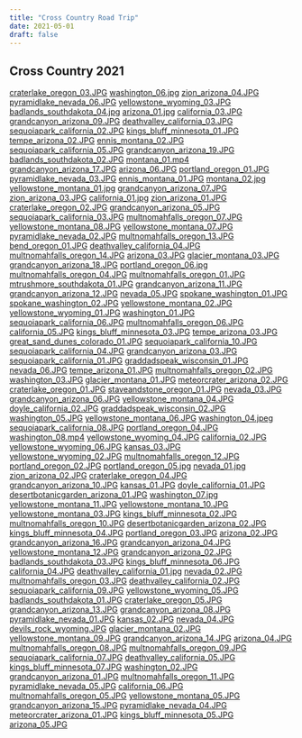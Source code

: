 ```yaml
---
title: "Cross Country Road Trip"
date: 2021-05-01
draft: false
---
```



## Cross Country 2021 

  <div ID="gallery-travel-crosscountry2021" data-nanogallery2='{
      "itemsBaseURL": "{{<s3cdn>}}/img/gallery/travel/cross_country_2021/",
      "thumbnailWidth": "250",
      "thumbnailHeight": "250",
      "thumbnailBorderVertical": 1,
      "thumbnailBorderHorizontal": 1,
      "thumbnailLabel": {
        "position": "overImageOnBottom",
        "displayDescription": true
      },
      "thumbnailHoverEffect2": "labelAppear75|descriptionSlideUp",
      "galleryDisplayMode": "pagination",
      "galleryMaxRows": 3,
      "thumbnailAlignment": "center",
      "thumbnailOpenImage": true,
       "viewerTools":     {
        "topLeft":    "pageCounter, label",
        "topRight":   "playPauseButton, rotateLeft, rotateRight, fullscreenButton, closeButton"
       }   
    }'>
    <a href="craterlake_oregon_03.JPG" data-ngthumb="craterlake_oregon_03.JPG" data-ngdesc="craterlake_oregon_03.JPG">craterlake_oregon_03.JPG</a>
    <a href="washington_06.jpg" data-ngthumb="washington_06.jpg" data-ngdesc="washington_06.jpg">washington_06.jpg</a>
    <a href="zion_arizona_04.JPG" data-ngthumb="zion_arizona_04.JPG" data-ngdesc="zion_arizona_04.JPG">zion_arizona_04.JPG</a>
    <a href="pyramidlake_nevada_06.JPG" data-ngthumb="pyramidlake_nevada_06.JPG" data-ngdesc="pyramidlake_nevada_06.JPG">pyramidlake_nevada_06.JPG</a>
    <a href="yellowstone_wyoming_03.JPG" data-ngthumb="yellowstone_wyoming_03.JPG" data-ngdesc="yellowstone_wyoming_03.JPG">yellowstone_wyoming_03.JPG</a>
    <a href="badlands_southdakota_04.jpg" data-ngthumb="badlands_southdakota_04.jpg" data-ngdesc="badlands_southdakota_04.jpg">badlands_southdakota_04.jpg</a>
    <a href="arizona_01.jpg" data-ngthumb="arizona_01.jpg" data-ngdesc="arizona_01.jpg">arizona_01.jpg</a>
    <a href="california_03.JPG" data-ngthumb="california_03.JPG" data-ngdesc="california_03.JPG">california_03.JPG</a>
    <a href="grandcanyon_arizona_09.JPG" data-ngthumb="grandcanyon_arizona_09.JPG" data-ngdesc="grandcanyon_arizona_09.JPG">grandcanyon_arizona_09.JPG</a>
    <a href="deathvalley_california_03.JPG" data-ngthumb="deathvalley_california_03.JPG" data-ngdesc="deathvalley_california_03.JPG">deathvalley_california_03.JPG</a>
    <a href="sequoiapark_california_02.JPG" data-ngthumb="sequoiapark_california_02.JPG" data-ngdesc="sequoiapark_california_02.JPG">sequoiapark_california_02.JPG</a>
    <a href="kings_bluff_minnesota_01.JPG" data-ngthumb="kings_bluff_minnesota_01.JPG" data-ngdesc="kings_bluff_minnesota_01.JPG">kings_bluff_minnesota_01.JPG</a>
    <a href="tempe_arizona_02.JPG" data-ngthumb="tempe_arizona_02.JPG" data-ngdesc="tempe_arizona_02.JPG">tempe_arizona_02.JPG</a>
    <a href="ennis_montana_02.JPG" data-ngthumb="ennis_montana_02.JPG" data-ngdesc="ennis_montana_02.JPG">ennis_montana_02.JPG</a>
    <a href="sequoiapark_california_05.JPG" data-ngthumb="sequoiapark_california_05.JPG" data-ngdesc="sequoiapark_california_05.JPG">sequoiapark_california_05.JPG</a>
    <a href="grandcanyon_arizona_19.JPG" data-ngthumb="grandcanyon_arizona_19.JPG" data-ngdesc="grandcanyon_arizona_19.JPG">grandcanyon_arizona_19.JPG</a>
    <a href="badlands_southdakota_02.JPG" data-ngthumb="badlands_southdakota_02.JPG" data-ngdesc="badlands_southdakota_02.JPG">badlands_southdakota_02.JPG</a>
    <a href="montana_01.mp4" data-ngthumb="montana_01.mp4" data-ngdesc="montana_01.mp4">montana_01.mp4</a>
    <a href="grandcanyon_arizona_17.JPG" data-ngthumb="grandcanyon_arizona_17.JPG" data-ngdesc="grandcanyon_arizona_17.JPG">grandcanyon_arizona_17.JPG</a>
    <a href="arizona_06.JPG" data-ngthumb="arizona_06.JPG" data-ngdesc="arizona_06.JPG">arizona_06.JPG</a>
    <a href="portland_oregon_01.JPG" data-ngthumb="portland_oregon_01.JPG" data-ngdesc="portland_oregon_01.JPG">portland_oregon_01.JPG</a>
    <a href="pyramidlake_nevada_03.JPG" data-ngthumb="pyramidlake_nevada_03.JPG" data-ngdesc="pyramidlake_nevada_03.JPG">pyramidlake_nevada_03.JPG</a>
    <a href="ennis_montana_01.JPG" data-ngthumb="ennis_montana_01.JPG" data-ngdesc="ennis_montana_01.JPG">ennis_montana_01.JPG</a>
    <a href="montana_02.jpg" data-ngthumb="montana_02.jpg" data-ngdesc="montana_02.jpg">montana_02.jpg</a>
    <a href="yellowstone_montana_01.jpg" data-ngthumb="yellowstone_montana_01.jpg" data-ngdesc="yellowstone_montana_01.jpg">yellowstone_montana_01.jpg</a>
    <a href="grandcanyon_arizona_07.JPG" data-ngthumb="grandcanyon_arizona_07.JPG" data-ngdesc="grandcanyon_arizona_07.JPG">grandcanyon_arizona_07.JPG</a>
    <a href="zion_arizona_03.JPG" data-ngthumb="zion_arizona_03.JPG" data-ngdesc="zion_arizona_03.JPG">zion_arizona_03.JPG</a>
    <a href="california_01.jpg" data-ngthumb="california_01.jpg" data-ngdesc="california_01.jpg">california_01.jpg</a>
    <a href="zion_arizona_01.JPG" data-ngthumb="zion_arizona_01.JPG" data-ngdesc="zion_arizona_01.JPG">zion_arizona_01.JPG</a>
    <a href="craterlake_oregon_02.JPG" data-ngthumb="craterlake_oregon_02.JPG" data-ngdesc="craterlake_oregon_02.JPG">craterlake_oregon_02.JPG</a>
    <a href="grandcanyon_arizona_05.JPG" data-ngthumb="grandcanyon_arizona_05.JPG" data-ngdesc="grandcanyon_arizona_05.JPG">grandcanyon_arizona_05.JPG</a>
    <a href="sequoiapark_california_03.JPG" data-ngthumb="sequoiapark_california_03.JPG" data-ngdesc="sequoiapark_california_03.JPG">sequoiapark_california_03.JPG</a>
    <a href="multnomahfalls_oregon_07.JPG" data-ngthumb="multnomahfalls_oregon_07.JPG" data-ngdesc="multnomahfalls_oregon_07.JPG">multnomahfalls_oregon_07.JPG</a>
    <a href="yellowstone_montana_08.JPG" data-ngthumb="yellowstone_montana_08.JPG" data-ngdesc="yellowstone_montana_08.JPG">yellowstone_montana_08.JPG</a>
    <a href="yellowstone_montana_07.JPG" data-ngthumb="yellowstone_montana_07.JPG" data-ngdesc="yellowstone_montana_07.JPG">yellowstone_montana_07.JPG</a>
    <a href="pyramidlake_nevada_02.JPG" data-ngthumb="pyramidlake_nevada_02.JPG" data-ngdesc="pyramidlake_nevada_02.JPG">pyramidlake_nevada_02.JPG</a>
    <a href="multnomahfalls_oregon_13.JPG" data-ngthumb="multnomahfalls_oregon_13.JPG" data-ngdesc="multnomahfalls_oregon_13.JPG">multnomahfalls_oregon_13.JPG</a>
    <a href="bend_oregon_01.JPG" data-ngthumb="bend_oregon_01.JPG" data-ngdesc="bend_oregon_01.JPG">bend_oregon_01.JPG</a>
    <a href="deathvalley_california_04.JPG" data-ngthumb="deathvalley_california_04.JPG" data-ngdesc="deathvalley_california_04.JPG">deathvalley_california_04.JPG</a>
    <a href="multnomahfalls_oregon_14.JPG" data-ngthumb="multnomahfalls_oregon_14.JPG" data-ngdesc="multnomahfalls_oregon_14.JPG">multnomahfalls_oregon_14.JPG</a>
    <a href="arizona_03.JPG" data-ngthumb="arizona_03.JPG" data-ngdesc="arizona_03.JPG">arizona_03.JPG</a>
    <a href="glacier_montana_03.JPG" data-ngthumb="glacier_montana_03.JPG" data-ngdesc="glacier_montana_03.JPG">glacier_montana_03.JPG</a>
    <a href="grandcanyon_arizona_18.JPG" data-ngthumb="grandcanyon_arizona_18.JPG" data-ngdesc="grandcanyon_arizona_18.JPG">grandcanyon_arizona_18.JPG</a>
    <a href="portland_oregon_06.jpg" data-ngthumb="portland_oregon_06.jpg" data-ngdesc="portland_oregon_06.jpg">portland_oregon_06.jpg</a>
    <a href="multnomahfalls_oregon_04.JPG" data-ngthumb="multnomahfalls_oregon_04.JPG" data-ngdesc="multnomahfalls_oregon_04.JPG">multnomahfalls_oregon_04.JPG</a>
    <a href="multnomahfalls_oregon_01.JPG" data-ngthumb="multnomahfalls_oregon_01.JPG" data-ngdesc="multnomahfalls_oregon_01.JPG">multnomahfalls_oregon_01.JPG</a>
    <a href="mtrushmore_southdakota_01.JPG" data-ngthumb="mtrushmore_southdakota_01.JPG" data-ngdesc="mtrushmore_southdakota_01.JPG">mtrushmore_southdakota_01.JPG</a>
    <a href="grandcanyon_arizona_11.JPG" data-ngthumb="grandcanyon_arizona_11.JPG" data-ngdesc="grandcanyon_arizona_11.JPG">grandcanyon_arizona_11.JPG</a>
    <a href="grandcanyon_arizona_12.JPG" data-ngthumb="grandcanyon_arizona_12.JPG" data-ngdesc="grandcanyon_arizona_12.JPG">grandcanyon_arizona_12.JPG</a>
    <a href="nevada_05.JPG" data-ngthumb="nevada_05.JPG" data-ngdesc="nevada_05.JPG">nevada_05.JPG</a>
    <a href="spokane_washington_01.JPG" data-ngthumb="spokane_washington_01.JPG" data-ngdesc="spokane_washington_01.JPG">spokane_washington_01.JPG</a>
    <a href="spokane_washington_02.JPG" data-ngthumb="spokane_washington_02.JPG" data-ngdesc="spokane_washington_02.JPG">spokane_washington_02.JPG</a>
    <a href="yellowstone_montana_02.JPG" data-ngthumb="yellowstone_montana_02.JPG" data-ngdesc="yellowstone_montana_02.JPG">yellowstone_montana_02.JPG</a>
    <a href="yellowstone_wyoming_01.JPG" data-ngthumb="yellowstone_wyoming_01.JPG" data-ngdesc="yellowstone_wyoming_01.JPG">yellowstone_wyoming_01.JPG</a>
    <a href="washington_01.JPG" data-ngthumb="washington_01.JPG" data-ngdesc="washington_01.JPG">washington_01.JPG</a>
    <a href="sequoiapark_california_06.JPG" data-ngthumb="sequoiapark_california_06.JPG" data-ngdesc="sequoiapark_california_06.JPG">sequoiapark_california_06.JPG</a>
    <a href="multnomahfalls_oregon_06.JPG" data-ngthumb="multnomahfalls_oregon_06.JPG" data-ngdesc="multnomahfalls_oregon_06.JPG">multnomahfalls_oregon_06.JPG</a>
    <a href="california_05.JPG" data-ngthumb="california_05.JPG" data-ngdesc="california_05.JPG">california_05.JPG</a>
    <a href="kings_bluff_minnesota_03.JPG" data-ngthumb="kings_bluff_minnesota_03.JPG" data-ngdesc="kings_bluff_minnesota_03.JPG">kings_bluff_minnesota_03.JPG</a>
    <a href="tempe_arizona_03.JPG" data-ngthumb="tempe_arizona_03.JPG" data-ngdesc="tempe_arizona_03.JPG">tempe_arizona_03.JPG</a>
    <a href="great_sand_dunes_colorado_01.JPG" data-ngthumb="great_sand_dunes_colorado_01.JPG" data-ngdesc="great_sand_dunes_colorado_01.JPG">great_sand_dunes_colorado_01.JPG</a>
    <a href="sequoiapark_california_10.JPG" data-ngthumb="sequoiapark_california_10.JPG" data-ngdesc="sequoiapark_california_10.JPG">sequoiapark_california_10.JPG</a>
    <a href="sequoiapark_california_04.JPG" data-ngthumb="sequoiapark_california_04.JPG" data-ngdesc="sequoiapark_california_04.JPG">sequoiapark_california_04.JPG</a>
    <a href="grandcanyon_arizona_03.JPG" data-ngthumb="grandcanyon_arizona_03.JPG" data-ngdesc="grandcanyon_arizona_03.JPG">grandcanyon_arizona_03.JPG</a>
    <a href="sequoiapark_california_01.JPG" data-ngthumb="sequoiapark_california_01.JPG" data-ngdesc="sequoiapark_california_01.JPG">sequoiapark_california_01.JPG</a>
    <a href="graddadspeak_wisconsin_01.JPG" data-ngthumb="graddadspeak_wisconsin_01.JPG" data-ngdesc="graddadspeak_wisconsin_01.JPG">graddadspeak_wisconsin_01.JPG</a>
    <a href="nevada_06.JPG" data-ngthumb="nevada_06.JPG" data-ngdesc="nevada_06.JPG">nevada_06.JPG</a>
    <a href="tempe_arizona_01.JPG" data-ngthumb="tempe_arizona_01.JPG" data-ngdesc="tempe_arizona_01.JPG">tempe_arizona_01.JPG</a>
    <a href="multnomahfalls_oregon_02.JPG" data-ngthumb="multnomahfalls_oregon_02.JPG" data-ngdesc="multnomahfalls_oregon_02.JPG">multnomahfalls_oregon_02.JPG</a>
    <a href="washington_03.JPG" data-ngthumb="washington_03.JPG" data-ngdesc="washington_03.JPG">washington_03.JPG</a>
    <a href="glacier_montana_01.JPG" data-ngthumb="glacier_montana_01.JPG" data-ngdesc="glacier_montana_01.JPG">glacier_montana_01.JPG</a>
    <a href="meteorcrater_arizona_02.JPG" data-ngthumb="meteorcrater_arizona_02.JPG" data-ngdesc="meteorcrater_arizona_02.JPG">meteorcrater_arizona_02.JPG</a>
    <a href="craterlake_oregon_01.JPG" data-ngthumb="craterlake_oregon_01.JPG" data-ngdesc="craterlake_oregon_01.JPG">craterlake_oregon_01.JPG</a>
    <a href="staveandstone_oregon_01.JPG" data-ngthumb="staveandstone_oregon_01.JPG" data-ngdesc="staveandstone_oregon_01.JPG">staveandstone_oregon_01.JPG</a>
    <a href="nevada_03.JPG" data-ngthumb="nevada_03.JPG" data-ngdesc="nevada_03.JPG">nevada_03.JPG</a>
    <a href="grandcanyon_arizona_06.JPG" data-ngthumb="grandcanyon_arizona_06.JPG" data-ngdesc="grandcanyon_arizona_06.JPG">grandcanyon_arizona_06.JPG</a>
    <a href="yellowstone_montana_04.JPG" data-ngthumb="yellowstone_montana_04.JPG" data-ngdesc="yellowstone_montana_04.JPG">yellowstone_montana_04.JPG</a>
    <a href="doyle_california_02.JPG" data-ngthumb="doyle_california_02.JPG" data-ngdesc="doyle_california_02.JPG">doyle_california_02.JPG</a>
    <a href="graddadspeak_wisconsin_02.JPG" data-ngthumb="graddadspeak_wisconsin_02.JPG" data-ngdesc="graddadspeak_wisconsin_02.JPG">graddadspeak_wisconsin_02.JPG</a>
    <a href="washington_05.JPG" data-ngthumb="washington_05.JPG" data-ngdesc="washington_05.JPG">washington_05.JPG</a>
    <a href="yellowstone_montana_06.JPG" data-ngthumb="yellowstone_montana_06.JPG" data-ngdesc="yellowstone_montana_06.JPG">yellowstone_montana_06.JPG</a>
    <a href="washington_04.jpeg" data-ngthumb="washington_04.jpeg" data-ngdesc="washington_04.jpeg">washington_04.jpeg</a>
    <a href="sequoiapark_california_08.JPG" data-ngthumb="sequoiapark_california_08.JPG" data-ngdesc="sequoiapark_california_08.JPG">sequoiapark_california_08.JPG</a>
    <a href="portland_oregon_04.JPG" data-ngthumb="portland_oregon_04.JPG" data-ngdesc="portland_oregon_04.JPG">portland_oregon_04.JPG</a>
    <a href="washington_08.mp4" data-ngthumb="washington_08.mp4" data-ngdesc="washington_08.mp4">washington_08.mp4</a>
    <a href="yellowstone_wyoming_04.JPG" data-ngthumb="yellowstone_wyoming_04.JPG" data-ngdesc="yellowstone_wyoming_04.JPG">yellowstone_wyoming_04.JPG</a>
    <a href="california_02.JPG" data-ngthumb="california_02.JPG" data-ngdesc="california_02.JPG">california_02.JPG</a>
    <a href="yellowstone_wyoming_06.JPG" data-ngthumb="yellowstone_wyoming_06.JPG" data-ngdesc="yellowstone_wyoming_06.JPG">yellowstone_wyoming_06.JPG</a>
    <a href="kansas_03.JPG" data-ngthumb="kansas_03.JPG" data-ngdesc="kansas_03.JPG">kansas_03.JPG</a>
    <a href="yellowstone_wyoming_02.JPG" data-ngthumb="yellowstone_wyoming_02.JPG" data-ngdesc="yellowstone_wyoming_02.JPG">yellowstone_wyoming_02.JPG</a>
    <a href="multnomahfalls_oregon_12.JPG" data-ngthumb="multnomahfalls_oregon_12.JPG" data-ngdesc="multnomahfalls_oregon_12.JPG">multnomahfalls_oregon_12.JPG</a>
    <a href="portland_oregon_02.JPG" data-ngthumb="portland_oregon_02.JPG" data-ngdesc="portland_oregon_02.JPG">portland_oregon_02.JPG</a>
    <a href="portland_oregon_05.jpg" data-ngthumb="portland_oregon_05.jpg" data-ngdesc="portland_oregon_05.jpg">portland_oregon_05.jpg</a>
    <a href="nevada_01.jpg" data-ngthumb="nevada_01.jpg" data-ngdesc="nevada_01.jpg">nevada_01.jpg</a>
    <a href="zion_arizona_02.JPG" data-ngthumb="zion_arizona_02.JPG" data-ngdesc="zion_arizona_02.JPG">zion_arizona_02.JPG</a>
    <a href="craterlake_oregon_04.JPG" data-ngthumb="craterlake_oregon_04.JPG" data-ngdesc="craterlake_oregon_04.JPG">craterlake_oregon_04.JPG</a>
    <a href="grandcanyon_arizona_10.JPG" data-ngthumb="grandcanyon_arizona_10.JPG" data-ngdesc="grandcanyon_arizona_10.JPG">grandcanyon_arizona_10.JPG</a>
    <a href="kansas_01.JPG" data-ngthumb="kansas_01.JPG" data-ngdesc="kansas_01.JPG">kansas_01.JPG</a>
    <a href="doyle_california_01.JPG" data-ngthumb="doyle_california_01.JPG" data-ngdesc="doyle_california_01.JPG">doyle_california_01.JPG</a>
    <a href="desertbotanicgarden_arizona_01.JPG" data-ngthumb="desertbotanicgarden_arizona_01.JPG" data-ngdesc="desertbotanicgarden_arizona_01.JPG">desertbotanicgarden_arizona_01.JPG</a>
    <a href="washington_07.jpg" data-ngthumb="washington_07.jpg" data-ngdesc="washington_07.jpg">washington_07.jpg</a>
    <a href="yellowstone_montana_11.JPG" data-ngthumb="yellowstone_montana_11.JPG" data-ngdesc="yellowstone_montana_11.JPG">yellowstone_montana_11.JPG</a>
    <a href="yellowstone_montana_10.JPG" data-ngthumb="yellowstone_montana_10.JPG" data-ngdesc="yellowstone_montana_10.JPG">yellowstone_montana_10.JPG</a>
    <a href="yellowstone_montana_03.JPG" data-ngthumb="yellowstone_montana_03.JPG" data-ngdesc="yellowstone_montana_03.JPG">yellowstone_montana_03.JPG</a>
    <a href="kings_bluff_minnesota_02.JPG" data-ngthumb="kings_bluff_minnesota_02.JPG" data-ngdesc="kings_bluff_minnesota_02.JPG">kings_bluff_minnesota_02.JPG</a>
    <a href="multnomahfalls_oregon_10.JPG" data-ngthumb="multnomahfalls_oregon_10.JPG" data-ngdesc="multnomahfalls_oregon_10.JPG">multnomahfalls_oregon_10.JPG</a>
    <a href="desertbotanicgarden_arizona_02.JPG" data-ngthumb="desertbotanicgarden_arizona_02.JPG" data-ngdesc="desertbotanicgarden_arizona_02.JPG">desertbotanicgarden_arizona_02.JPG</a>
    <a href="kings_bluff_minnesota_04.JPG" data-ngthumb="kings_bluff_minnesota_04.JPG" data-ngdesc="kings_bluff_minnesota_04.JPG">kings_bluff_minnesota_04.JPG</a>
    <a href="portland_oregon_03.JPG" data-ngthumb="portland_oregon_03.JPG" data-ngdesc="portland_oregon_03.JPG">portland_oregon_03.JPG</a>
    <a href="arizona_02.JPG" data-ngthumb="arizona_02.JPG" data-ngdesc="arizona_02.JPG">arizona_02.JPG</a>
    <a href="grandcanyon_arizona_16.JPG" data-ngthumb="grandcanyon_arizona_16.JPG" data-ngdesc="grandcanyon_arizona_16.JPG">grandcanyon_arizona_16.JPG</a>
    <a href="grandcanyon_arizona_04.JPG" data-ngthumb="grandcanyon_arizona_04.JPG" data-ngdesc="grandcanyon_arizona_04.JPG">grandcanyon_arizona_04.JPG</a>
    <a href="yellowstone_montana_12.JPG" data-ngthumb="yellowstone_montana_12.JPG" data-ngdesc="yellowstone_montana_12.JPG">yellowstone_montana_12.JPG</a>
    <a href="grandcanyon_arizona_02.JPG" data-ngthumb="grandcanyon_arizona_02.JPG" data-ngdesc="grandcanyon_arizona_02.JPG">grandcanyon_arizona_02.JPG</a>
    <a href="badlands_southdakota_03.JPG" data-ngthumb="badlands_southdakota_03.JPG" data-ngdesc="badlands_southdakota_03.JPG">badlands_southdakota_03.JPG</a>
    <a href="kings_bluff_minnesota_06.JPG" data-ngthumb="kings_bluff_minnesota_06.JPG" data-ngdesc="kings_bluff_minnesota_06.JPG">kings_bluff_minnesota_06.JPG</a>
    <a href="california_04.JPG" data-ngthumb="california_04.JPG" data-ngdesc="california_04.JPG">california_04.JPG</a>
    <a href="deathvalley_california_01.jpg" data-ngthumb="deathvalley_california_01.jpg" data-ngdesc="deathvalley_california_01.jpg">deathvalley_california_01.jpg</a>
    <a href="nevada_02.JPG" data-ngthumb="nevada_02.JPG" data-ngdesc="nevada_02.JPG">nevada_02.JPG</a>
    <a href="multnomahfalls_oregon_03.JPG" data-ngthumb="multnomahfalls_oregon_03.JPG" data-ngdesc="multnomahfalls_oregon_03.JPG">multnomahfalls_oregon_03.JPG</a>
    <a href="deathvalley_california_02.JPG" data-ngthumb="deathvalley_california_02.JPG" data-ngdesc="deathvalley_california_02.JPG">deathvalley_california_02.JPG</a>
    <a href="sequoiapark_california_09.JPG" data-ngthumb="sequoiapark_california_09.JPG" data-ngdesc="sequoiapark_california_09.JPG">sequoiapark_california_09.JPG</a>
    <a href="yellowstone_wyoming_05.JPG" data-ngthumb="yellowstone_wyoming_05.JPG" data-ngdesc="yellowstone_wyoming_05.JPG">yellowstone_wyoming_05.JPG</a>
    <a href="badlands_southdakota_01.JPG" data-ngthumb="badlands_southdakota_01.JPG" data-ngdesc="badlands_southdakota_01.JPG">badlands_southdakota_01.JPG</a>
    <a href="craterlake_oregon_05.JPG" data-ngthumb="craterlake_oregon_05.JPG" data-ngdesc="craterlake_oregon_05.JPG">craterlake_oregon_05.JPG</a>
    <a href="grandcanyon_arizona_13.JPG" data-ngthumb="grandcanyon_arizona_13.JPG" data-ngdesc="grandcanyon_arizona_13.JPG">grandcanyon_arizona_13.JPG</a>
    <a href="grandcanyon_arizona_08.JPG" data-ngthumb="grandcanyon_arizona_08.JPG" data-ngdesc="grandcanyon_arizona_08.JPG">grandcanyon_arizona_08.JPG</a>
    <a href="pyramidlake_nevada_01.JPG" data-ngthumb="pyramidlake_nevada_01.JPG" data-ngdesc="pyramidlake_nevada_01.JPG">pyramidlake_nevada_01.JPG</a>
    <a href="kansas_02.JPG" data-ngthumb="kansas_02.JPG" data-ngdesc="kansas_02.JPG">kansas_02.JPG</a>
    <a href="nevada_04.JPG" data-ngthumb="nevada_04.JPG" data-ngdesc="nevada_04.JPG">nevada_04.JPG</a>
    <a href="devils_rock_wyoming.JPG" data-ngthumb="devils_rock_wyoming.JPG" data-ngdesc="devils_rock_wyoming.JPG">devils_rock_wyoming.JPG</a>
    <a href="glacier_montana_02.JPG" data-ngthumb="glacier_montana_02.JPG" data-ngdesc="glacier_montana_02.JPG">glacier_montana_02.JPG</a>
    <a href="yellowstone_montana_09.JPG" data-ngthumb="yellowstone_montana_09.JPG" data-ngdesc="yellowstone_montana_09.JPG">yellowstone_montana_09.JPG</a>
    <a href="grandcanyon_arizona_14.JPG" data-ngthumb="grandcanyon_arizona_14.JPG" data-ngdesc="grandcanyon_arizona_14.JPG">grandcanyon_arizona_14.JPG</a>
    <a href="arizona_04.JPG" data-ngthumb="arizona_04.JPG" data-ngdesc="arizona_04.JPG">arizona_04.JPG</a>
    <a href="multnomahfalls_oregon_08.JPG" data-ngthumb="multnomahfalls_oregon_08.JPG" data-ngdesc="multnomahfalls_oregon_08.JPG">multnomahfalls_oregon_08.JPG</a>
    <a href="multnomahfalls_oregon_09.JPG" data-ngthumb="multnomahfalls_oregon_09.JPG" data-ngdesc="multnomahfalls_oregon_09.JPG">multnomahfalls_oregon_09.JPG</a>
    <a href="sequoiapark_california_07.JPG" data-ngthumb="sequoiapark_california_07.JPG" data-ngdesc="sequoiapark_california_07.JPG">sequoiapark_california_07.JPG</a>
    <a href="deathvalley_california_05.JPG" data-ngthumb="deathvalley_california_05.JPG" data-ngdesc="deathvalley_california_05.JPG">deathvalley_california_05.JPG</a>
    <a href="kings_bluff_minnesota_07.JPG" data-ngthumb="kings_bluff_minnesota_07.JPG" data-ngdesc="kings_bluff_minnesota_07.JPG">kings_bluff_minnesota_07.JPG</a>
    <a href="washington_02.JPG" data-ngthumb="washington_02.JPG" data-ngdesc="washington_02.JPG">washington_02.JPG</a>
    <a href="grandcanyon_arizona_01.JPG" data-ngthumb="grandcanyon_arizona_01.JPG" data-ngdesc="grandcanyon_arizona_01.JPG">grandcanyon_arizona_01.JPG</a>
    <a href="multnomahfalls_oregon_11.JPG" data-ngthumb="multnomahfalls_oregon_11.JPG" data-ngdesc="multnomahfalls_oregon_11.JPG">multnomahfalls_oregon_11.JPG</a>
    <a href="pyramidlake_nevada_05.JPG" data-ngthumb="pyramidlake_nevada_05.JPG" data-ngdesc="pyramidlake_nevada_05.JPG">pyramidlake_nevada_05.JPG</a>
    <a href="california_06.JPG" data-ngthumb="california_06.JPG" data-ngdesc="california_06.JPG">california_06.JPG</a>
    <a href="multnomahfalls_oregon_05.JPG" data-ngthumb="multnomahfalls_oregon_05.JPG" data-ngdesc="multnomahfalls_oregon_05.JPG">multnomahfalls_oregon_05.JPG</a>
    <a href="yellowstone_montana_05.JPG" data-ngthumb="yellowstone_montana_05.JPG" data-ngdesc="yellowstone_montana_05.JPG">yellowstone_montana_05.JPG</a>
    <a href="grandcanyon_arizona_15.JPG" data-ngthumb="grandcanyon_arizona_15.JPG" data-ngdesc="grandcanyon_arizona_15.JPG">grandcanyon_arizona_15.JPG</a>
    <a href="pyramidlake_nevada_04.JPG" data-ngthumb="pyramidlake_nevada_04.JPG" data-ngdesc="pyramidlake_nevada_04.JPG">pyramidlake_nevada_04.JPG</a>
    <a href="meteorcrater_arizona_01.JPG" data-ngthumb="meteorcrater_arizona_01.JPG" data-ngdesc="meteorcrater_arizona_01.JPG">meteorcrater_arizona_01.JPG</a>
    <a href="kings_bluff_minnesota_05.JPG" data-ngthumb="kings_bluff_minnesota_05.JPG" data-ngdesc="kings_bluff_minnesota_05.JPG">kings_bluff_minnesota_05.JPG</a>
    <a href="arizona_05.JPG" data-ngthumb="arizona_05.JPG" data-ngdesc="arizona_05.JPG">arizona_05.JPG</a>
</div>

